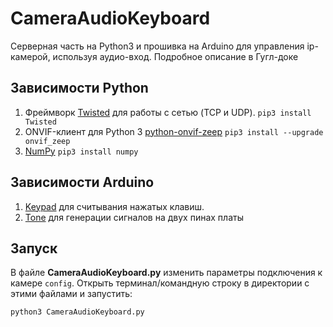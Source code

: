 # CameraAudioKeyboard
Серверная часть на Python3 и прошивка на Arduino для управления ip-камерой, используя аудио-вход. Подробное описание в Гугл-доке
## Зависимости Python
1. Фреймворк [Twisted](https://twistedmatrix.com/trac/) для работы с сетью (TCP и UDP). `pip3 install Twisted`
2. ONVIF-клиент для Python 3 [python-onvif-zeep](https://github.com/FalkTannhaeuser/python-onvif-zeep) `pip3 install --upgrade onvif_zeep`
3. [NumPy](http://www.numpy.org/) `pip3 install numpy`

## Зависимости Arduino
1. [Keypad](http://playground.arduino.cc/Code/Keypad) для считывания нажатых клавиш.
2. [Tone](https://github.com/bhagman/Tone) для генерации сигналов на двух пинах платы

## Запуск
В файле **CameraAudioKeyboard.py** изменить параметры подключения к камере `config`.
Открыть терминал/командную строку в директории с этими файлами и запустить:
```
python3 CameraAudioKeyboard.py
```
